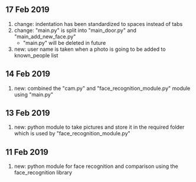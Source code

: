 ## 17 Feb 2019
1. change: indentation has been standardized to spaces instead of tabs
2. change: "main.py" is split into "main_door.py" and "main_add_new_face.py"
    - "main.py" will be deleted in future
3. new: user name is taken when a photo is going to be added to known_people list

## 14 Feb 2019
1. new: combined the "cam.py" and "face_recognition_module.py" module using "main.py"

## 13 Feb 2019
1. new: python module to take pictures and store it in the required folder which is used by "face_recognition_module.py"

## 11 Feb 2019
1. new: python module for face recognition and comparison using the face_recognition library
